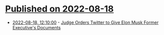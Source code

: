 # [Published on 2022-08-18](index.md)

* [2022-08-18, 12:10:00](https://soylentnews.org/article.pl?sid=22/08/17/1635249&from=rss) - [Judge Orders Twitter to Give Elon Musk Former Executive's Documents](https://soylentnews.org/article.pl?sid=22/08/17/1635249&from=rss)
